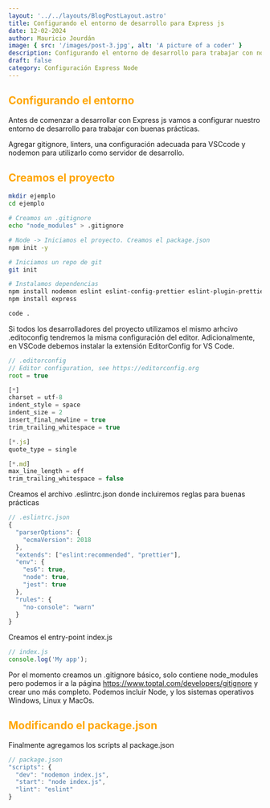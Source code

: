 ```yaml
---
layout: '../../layouts/BlogPostLayout.astro'
title: Configurando el entorno de desarrollo para Express js
date: 12-02-2024
author: Mauricio Jourdán
image: { src: '/images/post-3.jpg', alt: 'A picture of a coder' }
description: Configurando el entorno de desarrollo para trabajar con node js - Express js
draft: false
category: Configuración Express Node
---
```


## Configurando el entorno

Antes de comenzar a desarrollar con Express js vamos a configurar nuestro entorno de desarrollo para trabajar con buenas prácticas.

Agregar gitignore, linters, una configuración adecuada para VSCcode y nodemon para utilizarlo como servidor de desarrollo.

## Creamos el proyecto

```bash
mkdir ejemplo
cd ejemplo

# Creamos un .gitignore
echo "node_modules" > .gitignore

# Node -> Iniciamos el proyecto. Creamos el package.json
npm init -y

# Iniciamos un repo de git
git init

# Instalamos dependencias
npm install nodemon eslint eslint-config-prettier eslint-plugin-prettier prettier -D
npm install express

code .
```

Si todos los desarrolladores del proyecto utilizamos el mismo arhcivo .editoconfig tendremos la misma configuración del editor. Adicionalmente, en VSCode debemos instalar la extensión EditorConfig for VS Code.

```javascript
// .editorconfig
// Editor configuration, see https://editorconfig.org
root = true

[*]
charset = utf-8
indent_style = space
indent_size = 2
insert_final_newline = true
trim_trailing_whitespace = true

[*.js]
quote_type = single

[*.md]
max_line_length = off
trim_trailing_whitespace = false
```

Creamos el archivo .eslintrc.json donde incluiremos reglas para buenas prácticas

```javascript
// .eslintrc.json
{
  "parserOptions": {
    "ecmaVersion": 2018
  },
  "extends": ["eslint:recommended", "prettier"],
  "env": {
    "es6": true,
    "node": true,
    "jest": true
  },
  "rules": {
    "no-console": "warn"
  }
}
```

Creamos el entry-point index.js

```javascript
// index.js
console.log('My app');
```

Por el momento creamos un .gitignore básico, solo contiene node_modules pero podemos ir a la página https://www.toptal.com/developers/gitignore y crear uno más completo. Podemos incluir Node, y los sistemas operativos Windows, Linux y MacOs.

## Modificando el package.json

Finalmente agregamos los scripts al package.json

```javascript
// package.json
"scripts": {
  "dev": "nodemon index.js",
  "start": "node index.js",
  "lint": "eslint"
}
```

<style>
  h1 { color: #2563eb; }
  h2 { color: orange; }
  h3 { color: #a855f7; }
  img {
    width: 100%;
    height: 100%;
    object-fit: cover;
  }
</style>
